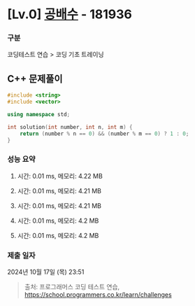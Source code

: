 # [Lv.0] [공배수](https://school.programmers.co.kr/learn/courses/30/lessons/181936?language=cpp) - 181936 

### 구분

코딩테스트 연습 > 코딩 기초 트레이닝

## C++ 문제풀이

```cpp
#include <string>
#include <vector>

using namespace std;

int solution(int number, int n, int m) {
    return (number % n == 0) && (number % m == 0) ? 1 : 0;
}
```

### 성능 요약

1. 시간: 0.01 ms, 메모리: 4.22 MB

2. 시간: 0.01 ms, 메모리: 4.21 MB
3. 시간: 0.01 ms, 메모리: 4.21 MB
4. 시간: 0.01 ms, 메모리: 4.2 MB
5. 시간: 0.01 ms, 메모리: 4.2 MB

### 제출 일자

2024년 10월 17일 (목) 23:51

> 출처: 프로그래머스 코딩 테스트 연습, https://school.programmers.co.kr/learn/challenges